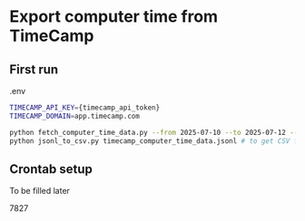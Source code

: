 # Export computer time from TimeCamp

## First run

.env

```bash
TIMECAMP_API_KEY={timecamp_api_token}
TIMECAMP_DOMAIN=app.timecamp.com
```

```bash
python fetch_computer_time_data.py --from 2025-07-10 --to 2025-07-12 --debug # --user-ids "640"
python jsonl_to_csv.py timecamp_computer_time_data.jsonl # to get CSV file instead of jsonl
```

## Crontab setup

To be filled later

7827